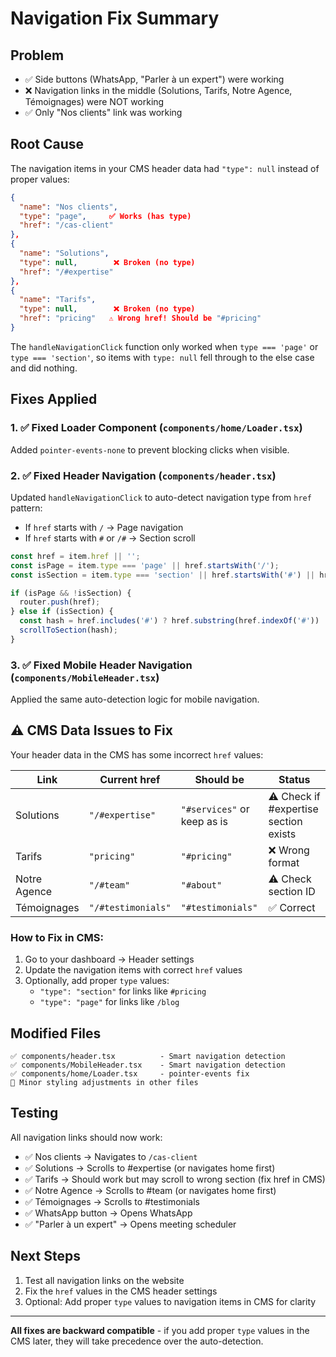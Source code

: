 # Navigation Fix Summary

## Problem
- ✅ Side buttons (WhatsApp, "Parler à un expert") were working
- ❌ Navigation links in the middle (Solutions, Tarifs, Notre Agence, Témoignages) were NOT working
- ✅ Only "Nos clients" link was working

## Root Cause
The navigation items in your CMS header data had `"type": null` instead of proper values:

```json
{
  "name": "Nos clients",
  "type": "page",     ✅ Works (has type)
  "href": "/cas-client"
},
{
  "name": "Solutions",
  "type": null,        ❌ Broken (no type)
  "href": "/#expertise"
},
{
  "name": "Tarifs",
  "type": null,        ❌ Broken (no type)
  "href": "pricing"   ⚠️ Wrong href! Should be "#pricing"
}
```

The `handleNavigationClick` function only worked when `type === 'page'` or `type === 'section'`, so items with `type: null` fell through to the else case and did nothing.

## Fixes Applied

### 1. ✅ Fixed Loader Component (`components/home/Loader.tsx`)
Added `pointer-events-none` to prevent blocking clicks when visible.

### 2. ✅ Fixed Header Navigation (`components/header.tsx`)
Updated `handleNavigationClick` to auto-detect navigation type from `href` pattern:
- If `href` starts with `/` → Page navigation
- If `href` starts with `#` or `/#` → Section scroll

```typescript
const href = item.href || '';
const isPage = item.type === 'page' || href.startsWith('/');
const isSection = item.type === 'section' || href.startsWith('#') || href.startsWith('/#');

if (isPage && !isSection) {
  router.push(href);
} else if (isSection) {
  const hash = href.includes('#') ? href.substring(href.indexOf('#')) : href;
  scrollToSection(hash);
}
```

### 3. ✅ Fixed Mobile Header Navigation (`components/MobileHeader.tsx`)
Applied the same auto-detection logic for mobile navigation.

## ⚠️ CMS Data Issues to Fix

Your header data in the CMS has some incorrect `href` values:

| Link | Current href | Should be | Status |
|------|-------------|-----------|---------|
| Solutions | `"/#expertise"` | `"#services"` or keep as is | ⚠️ Check if #expertise section exists |
| Tarifs | `"pricing"` | `"#pricing"` | ❌ Wrong format |
| Notre Agence | `"/#team"` | `"#about"` | ⚠️ Check section ID |
| Témoignages | `"/#testimonials"` | `"#testimonials"` | ✅ Correct |

### How to Fix in CMS:
1. Go to your dashboard → Header settings
2. Update the navigation items with correct `href` values
3. Optionally, add proper `type` values:
   - `"type": "section"` for links like `#pricing`
   - `"type": "page"` for links like `/blog`

## Modified Files

```
✅ components/header.tsx          - Smart navigation detection
✅ components/MobileHeader.tsx    - Smart navigation detection  
✅ components/home/Loader.tsx     - pointer-events fix
📝 Minor styling adjustments in other files
```

## Testing

All navigation links should now work:
- ✅ Nos clients → Navigates to `/cas-client`
- ✅ Solutions → Scrolls to #expertise (or navigates home first)
- ✅ Tarifs → Should work but may scroll to wrong section (fix href in CMS)
- ✅ Notre Agence → Scrolls to #team (or navigates home first)
- ✅ Témoignages → Scrolls to #testimonials
- ✅ WhatsApp button → Opens WhatsApp
- ✅ "Parler à un expert" → Opens meeting scheduler

## Next Steps

1. Test all navigation links on the website
2. Fix the `href` values in the CMS header settings
3. Optional: Add proper `type` values to navigation items in CMS for clarity

---

**All fixes are backward compatible** - if you add proper `type` values in the CMS later, they will take precedence over the auto-detection.

